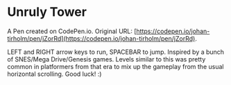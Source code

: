# Unruly Tower

A Pen created on CodePen.io. Original URL: [https://codepen.io/johan-tirholm/pen/jZorRd](https://codepen.io/johan-tirholm/pen/jZorRd).

LEFT and RIGHT arrow keys to run, SPACEBAR to jump. Inspired by a bunch of SNES/Mega Drive/Genesis games. Levels similar to this was pretty common in platformers from that era to mix up the gameplay from the usual horizontal scrolling. Good luck! :)